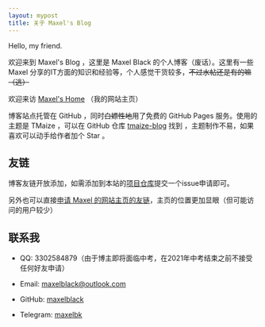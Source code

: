 ```yaml
---
layout: mypost
title: 关于 Maxel's Blog
---
```


Hello, my friend.

欢迎来到 Maxel's Blog ，这里是 Maxel Black 的个人博客（废话）。这里有一些 Maxel 分享的IT方面的知识和经验等，个人感觉干货较多，~~不过水帖还是有的嘛（逃）~~

欢迎来访 [Maxel's Home](https://maxelblack.github.io) （我的网站主页）

博客站点托管在 GitHub ，同时~~白嫖性地~~用了免费的 GitHub Pages 服务。使用的主题是 TMaize ，可以在 GitHub 仓库 [tmaize-blog](https://github.com/TMaize/tmaize-blog) 找到 ，主题制作不易，如果喜欢可以动手给作者加个 Star 。

## 友链
博客友链开放添加，如需添加到本站的[项目仓库](https://github.com/maxelblack/blog)提交一个issue申请即可。

另外也可以直接[申请 Maxel 的网站主页的友链](https://maxelblack.github.io/p/friends.html)，主页的位置更加显眼（但可能访问的用户较少）

## 联系我

- QQ: 3302584879（由于博主即将面临中考，在2021年中考结束之前不接受任何好友申请）

- Email: maxelblack@outlook.com

- GitHub: [maxelblack](https://github.com/maxelblack)

- Telegram: [maxelbk](https://t.me/maxelbk)
